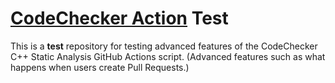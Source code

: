 # [CodeChecker Action](http://github.com/whisperity/CodeChecker-Action) Test

This is a **test** repository for testing advanced features of the CodeChecker C++ Static Analysis GitHub Actions script.
(Advanced features such as what happens when users create Pull Requests.)
